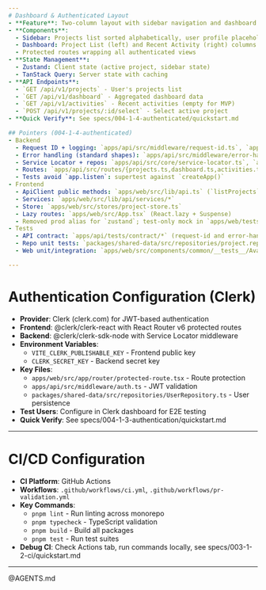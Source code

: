 ```yaml
---
# Dashboard & Authenticated Layout
- **Feature**: Two-column layout with sidebar navigation and dashboard view
- **Components**:
  - Sidebar: Projects list sorted alphabetically, user profile placeholder
  - Dashboard: Project List (left) and Recent Activity (right) columns
  - Protected routes wrapping all authenticated views
- **State Management**:
  - Zustand: Client state (active project, sidebar state)
  - TanStack Query: Server state with caching
- **API Endpoints**:
  - `GET /api/v1/projects` - User's projects list
  - `GET /api/v1/dashboard` - Aggregated dashboard data
  - `GET /api/v1/activities` - Recent activities (empty for MVP)
  - `POST /api/v1/projects/:id/select` - Select active project
- **Quick Verify**: See specs/004-1-4-authenticated/quickstart.md

## Pointers (004-1-4-authenticated)
- Backend
  - Request ID + logging: `apps/api/src/middleware/request-id.ts`, `apps/api/src/core/logging.ts`
  - Error handling (standard shapes): `apps/api/src/middleware/error-handler.ts`
  - Service Locator + repos: `apps/api/src/core/service-locator.ts`, `apps/api/src/services/container.ts`
  - Routes: `apps/api/src/routes/{projects.ts,dashboard.ts,activities.ts,projects.select.ts}`
  - Tests avoid `app.listen`: supertest against `createApp()`
- Frontend
  - ApiClient public methods: `apps/web/src/lib/api.ts` (`listProjects`, `getDashboard`, `listActivities`)
  - Services: `apps/web/src/lib/api/services/*`
  - Store: `apps/web/src/stores/project-store.ts`
  - Lazy routes: `apps/web/src/App.tsx` (React.lazy + Suspense)
  - Removed prod alias for `zustand`; test-only mock in `apps/web/tests/setup.ts`
- Tests
  - API contract: `apps/api/tests/contract/*` (request-id and error-handler assertions added)
  - Repo unit tests: `packages/shared-data/src/repositories/project.repository.test.ts`
  - Web unit/integration: `apps/web/src/components/common/__tests__/Avatar.test.tsx`, existing integration tests

---
```


# Authentication Configuration (Clerk)

- **Provider**: Clerk (clerk.com) for JWT-based authentication
- **Frontend**: @clerk/clerk-react with React Router v6 protected routes
- **Backend**: @clerk/clerk-sdk-node with Service Locator middleware
- **Environment Variables**:
  - `VITE_CLERK_PUBLISHABLE_KEY` - Frontend public key
  - `CLERK_SECRET_KEY` - Backend secret key
- **Key Files**:
  - `apps/web/src/app/router/protected-route.tsx` - Route protection
  - `apps/api/src/middleware/auth.ts` - JWT validation
  - `packages/shared-data/src/repositories/UserRepository.ts` - User persistence
- **Test Users**: Configure in Clerk dashboard for E2E testing
- **Quick Verify**: See specs/004-1-3-authentication/quickstart.md

---

# CI/CD Configuration

- **CI Platform**: GitHub Actions
- **Workflows**: `.github/workflows/ci.yml`,
  `.github/workflows/pr-validation.yml`
- **Key Commands**:
  - `pnpm lint` - Run linting across monorepo
  - `pnpm typecheck` - TypeScript validation
  - `pnpm build` - Build all packages
  - `pnpm test` - Run test suites
- **Debug CI**: Check Actions tab, run commands locally, see
  specs/003-1-2-ci/quickstart.md

---

@AGENTS.md
